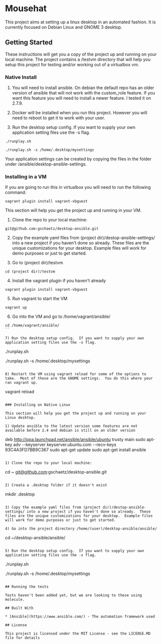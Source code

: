 # Mousehat

This project aims at setting up a linux desktop in an automated fashion.  It is 
currently focused on Debian Linux and GNOME 3 desktop.  

## Getting Started

These instructions will get you a copy of the project up and running on your local machine. The project contains a /testvm directory that will help you setup this project for testing and/or working out of a virtualbox vm.  

### Native Install

1) You will need to install ansible.  On debian the default repo has an older version of ansible that will not work with the custom_role feature.  If you want this feature you will need to install a newer feature.  I tested it on 2.7.9.  

2) Docker will be installed when you run this project.  However you will need to reboot to get it to work with your user.

3) Run the desktop setup config.  If you want to supply your own application setting files use the -s flag.  
```
./runplay.sh

./runplay.sh -s /home/.desktop/mysettings
```
Your application settings can be created by copying the files in the folder under /ansible/desktop-ansible-settings.  

### Installing in a VM

If you are going to run this in virtualbox you will need to run the following command:

```
vagrant plugin install vagrant-vbguest
```

This section will help you get the project up and running in your VM.   

1) Clone the repo to your local machine:  
```
git@github.com:gschaetz/desktop-ansible.git 
```

2) Copy the example yaml files from (project dir)/destop-ansible-settings/ into a new project if you haven't done so already.  These files are the unique customizations for your desktop.  Example files will work for demo purposes or just to get started.

3) Go to (project dir)/testvm
```
cd (project dir)/testvm
```

4) Install the vagrant plugin if you haven't already
```
vagrant plugin install vagrant-vbguest
```

5) Run vagrant to start the VM 
```
vagrant up
```

6) Go into the VM and go to /home/vagrant/ansible/
```
cd /home/vagrant/ansible/
``

7) Run the desktop setup config.  If you want to supply your own application setting files use the -s flag.  
```
./runplay.sh

./runplay.sh -s /home/.desktop/mysettings
```

8) Restart the VM using vagrant reload for some of the options to take.  Most of these are the GNOME settings.  You do this where your ran vagrant up.
```
vagrant reload
```

### Installing on Native Linux

This section will help you get the project up and running on your Linux desktop.   

1) Update ansible to the latest version some features are not available before 2.4 and debian is still on an older version
```
deb http://ppa.launchpad.net/ansible/ansible/ubuntu trusty main
sudo apt-key adv --keyserver keyserver.ubuntu.com --recv-keys 93C4A3FD7BB9C367
sudo apt-get update
sudo apt-get install ansible
```

1) Clone the repo to your local machine:  
```
cd ~
git@github.com:gschaetz/desktop-ansible.git 
```

2) Creata a .desktop folder if it doesn't exist
```
mkdir .desktop
```

3) Copy the example yaml files from (project dir)/destop-ansible-settings/ into a new project if you haven't done so already.  These files are the unique customizations for your desktop.  Example files will work for demo purposes or just to get started.

4) Go into the project directory /home/(user)/desktop-ansible/ansible/
```
cd ~/desktop-ansible/ansible/ 
```

5) Run the desktop setup config.  If you want to supply your own application setting files use the -s flag.  
```
./runplay.sh

./runplay.sh -s /home/.desktop/mysettings
```

## Running the tests

Tests haven't been added yet, but we are looking to these using molecule. 

## Built With

* [Ansible](https://www.ansible.com/) - The automation framework used

## License

This project is licensed under the MIT License - see the LICENSE.MD file for details
